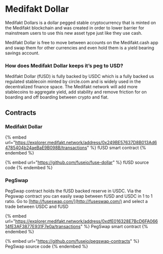 # Medifakt Dollar

Medifakt Dollars is a dollar pegged stable cryptocurrency that is minted on the Medifakt blockchain and was created in order to lower barrier for mainstream users to use this new asset type just like they use cash.

Medifakt Dollar is free to move between accounts on the Medifakt.cash app and swap them for other currencies and even hold them is a yield bearing savings account.

### How does Medifakt Dollar keeps it’s peg to USD?

Medifakt Dollar (fUSD) is fully backed by USDC which is a fully backed us regulated stablecoin minted by circle.com and is widely used in the decentralized finance space. The Medifakt network will add more stablecoins to aggregate yield, add stability and remove friction for on boarding and off boarding between crypto and fiat.&#x20;

## Contracts

### Medifakt Dollar

{% embed url="https://explorer.medifakt.network/address/0x249BE57637D8B013Ad64785404b24aeBaE9B098B/transactions" %}
fUSD smart contract
{% endembed %}

{% embed url="https://github.com/fuseio/fuse-dollar" %}
fUSD source code
{% endembed %}

### PegSwap

PegSwap contract holds the fUSD backed reserve in USDC. Via the Pegswap contract you can easily swap between fUSD and USDC in 1 to 1 ratio. Go to [http://fuseswap.com/](http://fuseswap.com/) and select a trade between USDC and fUSD

{% embed url="https://explorer.medifakt.network/address/0xdfE016328E7BcD6FA06614fE3AF3877E931F7e0a/transactions" %}
PegSwap smart contract
{% endembed %}

{% embed url="https://github.com/fuseio/pegswap-contracts" %}
PegSwap source code
{% endembed %}




